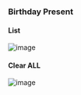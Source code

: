 ### Birthday Present


#### List
![image](https://user-images.githubusercontent.com/58779012/125569954-43947d14-76a8-48a5-8d78-6305723abb6a.png)

#### Clear ALL
![image](https://user-images.githubusercontent.com/58779012/125569989-15cdaa83-44dd-48f9-8425-dc5b522cdd95.png)
